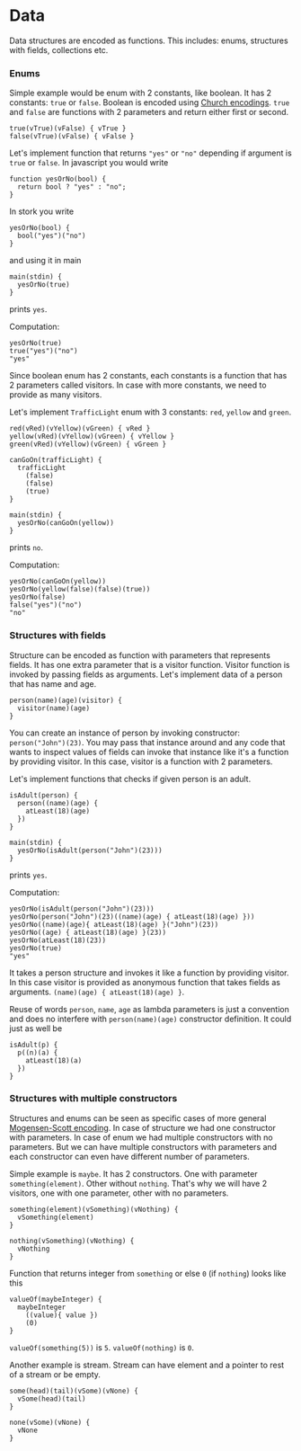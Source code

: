 # Data #

Data structures are encoded as functions. This includes: enums, structures with fields, collections etc.

### Enums ###

Simple example would be enum with 2 constants, like boolean. It has 2 constants: `true` or `false`. Boolean is encoded using [Church encodings](https://en.wikipedia.org/wiki/Church_encoding#Church_Booleans). `true` and `false` are functions with 2 parameters and return either first or second.

    true(vTrue)(vFalse) { vTrue }
    false(vTrue)(vFalse) { vFalse }


Let's implement function that returns `"yes"` or `"no"` depending if argument is `true` or `false`. In javascript you would write

    function yesOrNo(bool) {
      return bool ? "yes" : "no";
    }

In stork you write

    yesOrNo(bool) {
      bool("yes")("no")
    }

and using it in main

    main(stdin) {
      yesOrNo(true)
    }

prints `yes`.

Computation:

    yesOrNo(true)
    true("yes")("no")
    "yes"

Since boolean enum has 2 constants, each constants is a function that has 2 parameters called visitors. In case with more constants, we need to provide as many visitors.

Let's implement `TrafficLight` enum with 3 constants: `red`, `yellow` and `green`.

    red(vRed)(vYellow)(vGreen) { vRed }
    yellow(vRed)(vYellow)(vGreen) { vYellow }
    green(vRed)(vYellow)(vGreen) { vGreen }

    canGoOn(trafficLight) {
      trafficLight
        (false)
        (false)
        (true)
    }

    main(stdin) {
      yesOrNo(canGoOn(yellow))
    }

prints `no`.

Computation:

    yesOrNo(canGoOn(yellow))
    yesOrNo(yellow(false)(false)(true))
    yesOrNo(false)
    false("yes")("no")
    "no"

### Structures with fields ###

Structure can be encoded as function with parameters that represents fields. It has one extra parameter that is a visitor function. Visitor function is invoked by passing fields as arguments. Let's implement data of a person that has name and age.

    person(name)(age)(visitor) {
      visitor(name)(age)
    }

You can create an instance of person by invoking constructor: `person("John")(23)`. You may pass that instance around and any code that wants to inspect values of fields can invoke that instance like it's a function by providing visitor. In this case, visitor is a function with 2 parameters.

Let's implement functions that checks if given person is an adult.

    isAdult(person) {
      person((name)(age) {
        atLeast(18)(age)
      })
    }

    main(stdin) {
      yesOrNo(isAdult(person("John")(23)))
    }

prints `yes`.

Computation:

    yesOrNo(isAdult(person("John")(23)))
    yesOrNo(person("John")(23)((name)(age) { atLeast(18)(age) }))
    yesOrNo((name)(age){ atLeast(18)(age) }("John")(23))
    yesOrNo((age) { atLeast(18)(age) }(23))
    yesOrNo(atLeast(18)(23))
    yesOrNo(true)
    "yes"

It takes a person structure and invokes it like a function by providing visitor. In this case visitor is provided as anonymous function that takes fields as arguments. `(name)(age) { atLeast(18)(age) }`.

Reuse of words `person`, `name`, `age` as lambda parameters is just a convention and does no interfere with `person(name)(age)` constructor definition. It could just as well be

    isAdult(p) {
      p((n)(a) {
        atLeast(18)(a)
      })
    }

### Structures with multiple constructors ###

Structures and enums can be seen as specific cases of more general [Mogensen-Scott encoding](https://en.wikipedia.org/wiki/Mogensen%E2%80%93Scott_encoding). In case of structure we had one constructor with parameters. In case of enum we had multiple constructors with no parameters. But we can have multiple constructors with parameters and each constructor can even have different number of parameters. 

Simple example is `maybe`. It has 2 constructors. One with parameter `something(element)`. Other without `nothing`. That's why we will have 2 visitors, one with one parameter, other with no parameters.

    something(element)(vSomething)(vNothing) {
      vSomething(element)
    }

    nothing(vSomething)(vNothing) {
      vNothing
    }

Function that returns integer from `something` or else `0` (if `nothing`) looks like this

    valueOf(maybeInteger) {
      maybeInteger
        ((value){ value })
        (0)
    }

`valueOf(something(5))` is `5`. `valueOf(nothing)` is `0`.

Another example is stream. Stream can have element and a pointer to rest of a stream or be empty.

    some(head)(tail)(vSome)(vNone) {
      vSome(head)(tail)
    }

    none(vSome)(vNone) {
      vNone
    }
